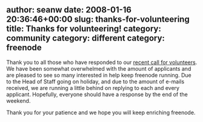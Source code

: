 author: seanw
date: 2008-01-16 20:36:46+00:00
slug: thanks-for-volunteering
title: Thanks for volunteering!
category: community
category: different
category: freenode
---
Thank you to all those who have responded to our [recent call for volunteers](http://blog.freenode.net/?p=65). We have been somewhat overwhelmed with the amount of applicants and are pleased to see so many interested in help keep freenode running. Due to the Head of Staff going on holiday, and due to the amount of e-mails received, we are running a little behind on replying to each and every applicant. Hopefully, everyone should have a response by the end of the weekend.

Thank you for your patience and we hope you will keep enriching freenode.
